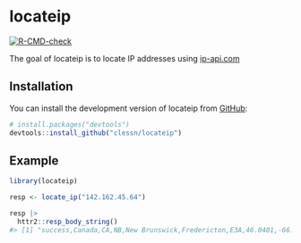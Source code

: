 
<!-- README.md is generated from README.Rmd. Please edit that file -->

# locateip

<!-- badges: start -->

[![R-CMD-check](https://github.com/clessn/ipadress/actions/workflows/R-CMD-check.yaml/badge.svg)](https://github.com/clessn/ipadress/actions/workflows/R-CMD-check.yaml)
<!-- badges: end -->

The goal of locateip is to locate IP addresses using
[ip-api.com](ip-api.com)

## Installation

You can install the development version of locateip from
[GitHub](https://github.com/):

``` r
# install.packages("devtools")
devtools::install_github("clessn/locateip")
```

## Example

``` r
library(locateip)

resp <- locate_ip("142.162.45.64")

resp |>
  httr2::resp_body_string()
#> [1] "success,Canada,CA,NB,New Brunswick,Fredericton,E3A,46.0401,-66.3862,America/Moncton,Bell Canada,Bell Canada,AS855 Bell Canada,142.162.45.64\n"
```
